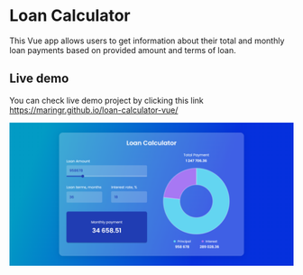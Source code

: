 # Loan Calculator

This Vue app allows users to get information about their total and monthly loan payments based on provided amount and terms of loan.

## Live demo

You can check live demo project by clicking this link https://maringr.github.io/loan-calculator-vue/

![Home page](/src/assets/images/home_page.png)
